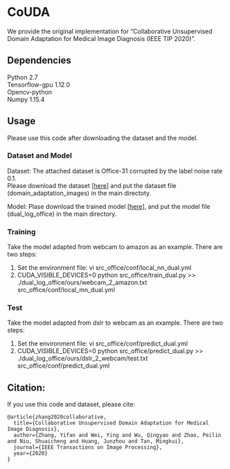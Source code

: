 # CoUDA 
We provide the original implementation for “Collaborative Unsupervised Domain Adaptation for Medical Image Diagnosis (IEEE TIP 2020)”.

## Dependencies
Python 2.7\
Tensorflow-gpu 1.12.0\
Opencv-python\
Numpy 1.15.4

## Usage
Please use this code after downloading the dataset and the model.

### Dataset and Model
Dataset: The attached dataset is Office-31 corrupted by the label noise rate 0.1. \
Please download the dataset [[here](https://drive.google.com/file/d/1SBrPKQqpZfe1c2J9NDV3E9smLxKhgbNY/view?usp=sharing)] and put the dataset file (domain_adaptation_images) in the main directoty.

Model: Plase download the trained model [[here](https://drive.google.com/file/d/1BkaWHP2C0GQtz-Zu46kZIAe0Fav3VORO/view?usp=sharing)], and put the model file (dual_log_office) in the main directory.

### Training
Take the model adapted from webcam to amazon as an example. There are two steps:
1. Set the environment file: vi src_office/conf/local_nn_dual.yml
2. CUDA_VISIBLE_DEVICES=0 python src_office/train_dual.py >> ./dual_log_office/ours/webcam_2_amazon.txt src_office/conf/local_mn_dual.yml

### Test
Take the model adapted from dslr to webcam as an example. There are two steps:
1. Set the environment file: vi src_office/conf/predict_dual.yml
2. CUDA_VISIBLE_DEVICES=0 python src_office/predict_dual.py >> ./dual_log_office/ours/dslr_2_webcam/test.txt src_office/conf/predict_dual.yml

## Citation:
If you use this code and dataset, please cite:
```
@article{zhang2020collaborative,
  title={Collaborative Unsupervised Domain Adaptation for Medical Image Diagnosis},
  author={Zhang, Yifan and Wei, Ying and Wu, Qingyao and Zhao, Peilin and Niu, Shuaicheng and Huang, Junzhou and Tan, Mingkui},
  journal={IEEE Transactions on Image Processing},
  year={2020}
}  
```
